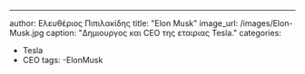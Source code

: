 ---
author: Ελευθέριος Πιπιλακίδης
title: "Elon Musk"
image_url: /images/Elon-Musk.jpg
caption: "Δημιουργος και CEO της εταιριας Tesla."
categories:
  - Tesla
  - CEO
 tags:
  -ElonMusk
